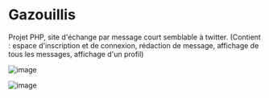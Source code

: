 # Gazouillis

Projet PHP, site d'échange par message court semblable à twitter. (Contient : espace d'inscription et de connexion, rédaction de message, affichage de tous les messages, affichage d'un profil)

![image](https://user-images.githubusercontent.com/39312513/128020815-5e065fc0-923c-4873-8aff-e61fb74f928a.png)

![image](https://user-images.githubusercontent.com/39312513/128021287-7838e643-a4bf-4527-803a-10e20dc1a2f8.png)

